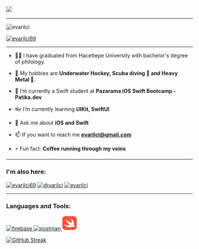 <img src="https://readme-typing-svg.demolab.com?font=Fira+Code&size=28&duration=2000&pause=400&color=04ECF0&center=false&width=700&lines=Hello+there!+%F0%9F%96%96;Welcome+to+my+profile;I'm+Eymen+;I+am+iOS+and+Swift+enthusiast!">
</a>

---

<p align="left"> <img src="https://komarev.com/ghpvc/?username=evarilci&label=Profile%20views&color=0e75b6&style=flat" alt="evarilci" /> </p>

<p align="left"> <a href="https://twitter.com/evarilci69" target="blank"><img src="https://img.shields.io/twitter/follow/evarilci69?logo=twitter&style=for-the-badge" alt="evarilci69" /></a> </p>

---
- 👨‍🎓 I have graduated from Hacettepe University with bachelor's degree of philology.

- 🤩 My hobbies are **Underwater Hockey, Scuba diving 🤿 and Heavy Metal 🤘.**

- 🔭 I’m currently a Swift student at **Pazarama iOS Swift Bootcamp - Patika.dev**

- 👓 I’m currently learning **UIKit, SwiftUI**

- 💬 Ask me about **iOS and Swift**

- 📫 If you want to reach me **evarilci@gmail.com**

- ⚡ Fun fact: **Coffee running through my veins**

---

<h3 align="left">I'm also here:</h3>
<p align="left">
<a href="https://twitter.com/evarilci69" target="blank"><img align="center" src="https://raw.githubusercontent.com/rahuldkjain/github-profile-readme-generator/master/src/images/icons/Social/twitter.svg" alt="evarilci69" height="30" width="40" /></a>
<a href="https://linkedin.com/in/@varilci" target="blank"><img align="center" src="https://raw.githubusercontent.com/rahuldkjain/github-profile-readme-generator/master/src/images/icons/Social/linked-in-alt.svg" alt="@varilci" height="30" width="40" /></a>
<a href="https://www.hackerrank.com/evarilci" target="blank"><img align="center" src="https://raw.githubusercontent.com/rahuldkjain/github-profile-readme-generator/master/src/images/icons/Social/hackerrank.svg" alt="evarilci" height="30" width="40" /></a>
</p>

---

<h3 align="left">Languages and Tools:</h3>
<p align="left"> <a href="https://firebase.google.com/" target="_blank" rel="noreferrer"> <img src="https://www.vectorlogo.zone/logos/firebase/firebase-icon.svg" alt="firebase" width="40" height="40"/> </a> <a href="https://postman.com" target="_blank" rel="noreferrer"> <img src="https://www.vectorlogo.zone/logos/getpostman/getpostman-icon.svg" alt="postman" width="40" height="40"/> </a> <a href="https://developer.apple.com/swift/" target="_blank" rel="noreferrer"> <img src="https://raw.githubusercontent.com/devicons/devicon/master/icons/swift/swift-original.svg" alt="swift" width="40" height="40"/> </a> </p>


[![GitHub Streak](https://streak-stats.demolab.com?user=evarilci&theme=dark&hide_border=true&border_radius=12)](https://git.io/streak-stats)
